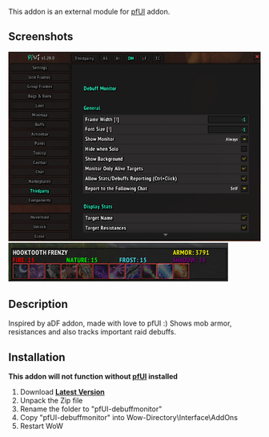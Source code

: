 This addon is an external module for [pfUI](https://gitlab.com/shagu/pfUI) addon.

## Screenshots
![settings](settings.png)
![preview](preview.png)


## Description
Inspired by aDF addon, made with love to pfUI :) Shows mob armor, resistances and also tracks important raid debuffs. 


## Installation
**This addon will not function without [pfUI](https://gitlab.com/shagu/pfUI) installed**
1. Download **[Latest Version](https://gitlab.com/dein0s_wow_vanilla/pfUI-debuffmonitor/-/archive/master/pfUI-master.zip)**
2. Unpack the Zip file
3. Rename the folder to "pfUI-debuffmonitor"
4. Copy "pfUI-debuffmonitor" into Wow-Directory\Interface\AddOns
5. Restart WoW
